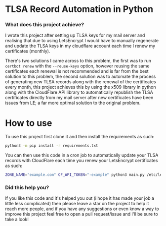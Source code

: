 # TLSA Record Automation in Python

### What does this project achieve?

I wrote this project after setting up TLSA keys for my mail server and realising that due to using LetsEncrypt I would have to manually regenerate and update the TLSA keys in my cloudflare account each time I renew my certificates (monthly).

There's two solutions I came across to this problem, the first was to run `certbot renew` with the `--reuse-keys` option, however reusing the same certificates each renewal is not recommended and is far from the best solution to this problem, the second solution was to automate the process of generating new TLSA records along with the renewal of the certificates every month, this project achieves this by using the x509 library in python along with the CloudFlare API library to automatically republish the TLSA certificates directly from my mail server after new certificates have been issues from LE; a far more optimal solution to the original problem.

# How to use

To use this project first clone it and then install the requirements as such:
```bash
python3 -m pip install -r requirements.txt
```

You can then use this code in a cron job to automatically update your TLSA records with CloudFlare each time you renew your LetsEncrypt certificates as such:
```bash
ZONE_NAME="example.com" CF_API_TOKEN="-example" python3 main.py /etc/letsencrypt/live/example.com
```

### Did this help you?

If you like this code and it's helped you out (i hope it has made your job a little less complicated) then please leave a star on the project to help it reach more people, and if you have any suggestions or even know a way to improve this project feel free to open a pull request/issue and I'll be sure to take a look!